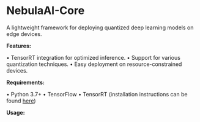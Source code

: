 # NebulaAI-Core

A lightweight framework for deploying quantized deep learning models on edge devices.

**Features:**

•   TensorRT integration for optimized inference.
•   Support for various quantization techniques.
•   Easy deployment on resource-constrained devices.

**Requirements:**

•   Python 3.7+
•   TensorFlow
•   TensorRT (installation instructions can be found [here](link_to_tensorrt_install))

**Usage:**